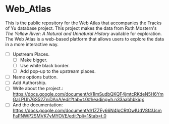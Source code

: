 # Web_Atlas

This is the public repository for the Web Atlas that accompanies the Tracks of Yu database project. This project makes the data from Ruth Mostern's *The Yellow River: A Natural and Unnatural History* available for exploration. The Web Atlas is a web-based platform that allows users to explore the data in a more interactive way.

- [ ] Upstream Places.
  - [ ] Make bigger.
  - [ ] Use white black border.
  - [ ] Add pop-up to the upstream places.
- [ ] Name options button.
- [ ] Add Authorship.
- [ ] Write about the project.: <https://docs.google.com/document/d/1ImSudbQKQF4jmtcRKdeN5H6YmGaLPUh76S52ZniDAnA/edit?tab=t.0#heading=h.n33aabhbkiqx>
- [ ] And the documentation: <https://docs.google.com/document/d/1ZZEy66N4IpCRtOwIUdV8f4UcmFaPNWP2SMVK7yMYOVE/edit?pli=1&tab=t.0>
